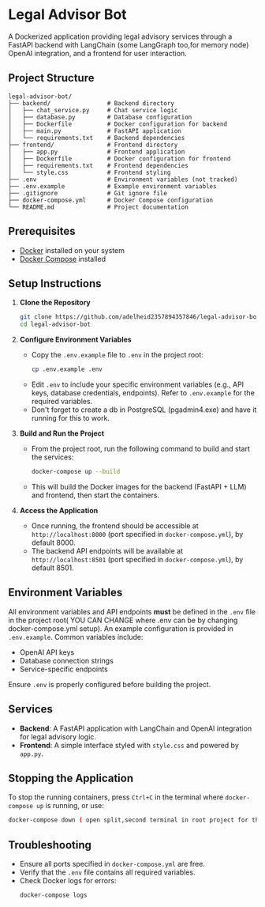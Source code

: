 # Legal Advisor Bot

A Dockerized application providing legal advisory services through a FastAPI backend with LangChain (some LangGraph too,for memory node) OpenAI integration, and a frontend for user interaction.

## Project Structure

```
legal-advisor-bot/
├── backend/                # Backend directory
│   ├── chat_service.py     # Chat service logic
│   ├── database.py         # Database configuration
│   ├── Dockerfile          # Docker configuration for backend
│   ├── main.py             # FastAPI application
│   └── requirements.txt    # Backend dependencies
├── frontend/               # Frontend directory
│   ├── app.py              # Frontend application
│   ├── Dockerfile          # Docker configuration for frontend
│   ├── requirements.txt    # Frontend dependencies
│   └── style.css           # Frontend styling
├── .env                    # Environment variables (not tracked)
├── .env.example            # Example environment variables
├── .gitignore              # Git ignore file
├── docker-compose.yml      # Docker Compose configuration
└── README.md               # Project documentation
```

## Prerequisites

- [Docker](https://www.docker.com/get-started) installed on your system
- [Docker Compose](https://docs.docker.com/compose/install/) installed

## Setup Instructions

1. **Clone the Repository**
   ```bash
   git clone https://github.com/adelheid2357894357846/legal-advisor-bot
   cd legal-advisor-bot
   ```

2. **Configure Environment Variables**
   - Copy the `.env.example` file to `.env` in the project root:
     ```bash
     cp .env.example .env
     ```
   - Edit `.env` to include your specific environment variables (e.g., API keys, database credentials, endpoints). Refer to `.env.example` for the required variables.
   - Don't forget to create a db in PostgreSQL (pgadmin4.exe) and have it running for this to work.

3. **Build and Run the Project**
   - From the project root, run the following command to build and start the services:
     ```bash
     docker-compose up --build
     ```
   - This will build the Docker images for the backend (FastAPI + LLM) and frontend, then start the containers.

4. **Access the Application**
   - Once running, the frontend should be accessible at `http://localhost:8000` (port specified in `docker-compose.yml`), by default 8000.
   - The backend API endpoints will be available at `http://localhost:8501` (port specified in `docker-compose.yml`), by default 8501.

## Environment Variables

All environment variables and API endpoints **must** be defined in the `.env` file in the project root( YOU CAN CHANGE where .env can be by changing docker-compose.yml setup). An example configuration is provided in `.env.example`. Common variables include:

- OpenAI API keys
- Database connection strings
- Service-specific endpoints

Ensure `.env` is properly configured before building the project.

## Services

- **Backend**: A FastAPI application with LangChain and OpenAI integration for legal advisory logic.
- **Frontend**: A simple interface styled with `style.css` and powered by `app.py`.

## Stopping the Application

To stop the running containers, press `Ctrl+C` in the terminal where `docker-compose up` is running, or use:
```bash
docker-compose down ( open split,second terminal in root project for this)
```

## Troubleshooting

- Ensure all ports specified in `docker-compose.yml` are free.
- Verify that the `.env` file contains all required variables.
- Check Docker logs for errors:
  ```bash
  docker-compose logs
  ```
